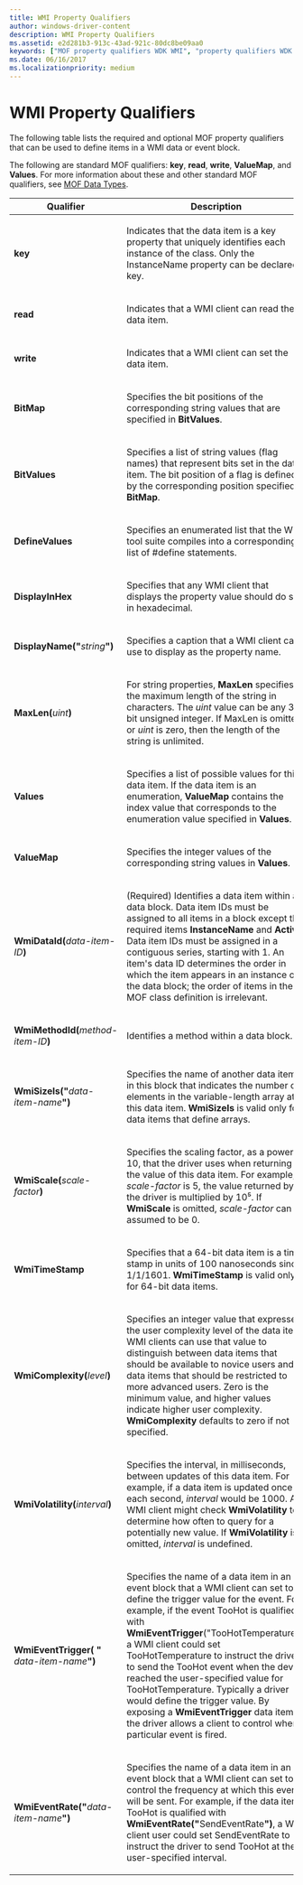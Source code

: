 ```yaml
---
title: WMI Property Qualifiers
author: windows-driver-content
description: WMI Property Qualifiers
ms.assetid: e2d281b3-913c-43ad-921c-80dc8be09aa0
keywords: ["MOF property qualifiers WDK WMI", "property qualifiers WDK WMI", "qualifiers WDK WMI", "standard MOF qualifiers WDK WMI"]
ms.date: 06/16/2017
ms.localizationpriority: medium
---
```


# WMI Property Qualifiers





The following table lists the required and optional MOF property qualifiers that can be used to define items in a WMI data or event block.

The following are standard MOF qualifiers: **key**, **read**, **write**, **ValueMap**, and **Values**. For more information about these and other standard MOF qualifiers, see [MOF Data Types](https://msdn.microsoft.com/library/aa392392).

<table>
<colgroup>
<col width="50%" />
<col width="50%" />
</colgroup>
<thead>
<tr class="header">
<th>Qualifier</th>
<th>Description</th>
</tr>
</thead>
<tbody>
<tr class="odd">
<td><p><strong>key</strong></p></td>
<td><p>Indicates that the data item is a key property that uniquely identifies each instance of the class. Only the InstanceName property can be declared a key.</p></td>
</tr>
<tr class="even">
<td><p><strong>read</strong></p></td>
<td><p>Indicates that a WMI client can read the data item.</p></td>
</tr>
<tr class="odd">
<td><p><strong>write</strong></p></td>
<td><p>Indicates that a WMI client can set the data item.</p></td>
</tr>
<tr class="even">
<td><p><strong>BitMap</strong></p></td>
<td><p>Specifies the bit positions of the corresponding string values that are specified in <strong>BitValues</strong>.</p></td>
</tr>
<tr class="odd">
<td><p><strong>BitValues</strong></p></td>
<td><p>Specifies a list of string values (flag names) that represent bits set in the data item. The bit position of a flag is defined by the corresponding position specified in <strong>BitMap</strong>.</p></td>
</tr>
<tr class="even">
<td><p><strong>DefineValues</strong></p></td>
<td><p>Specifies an enumerated list that the WMI tool suite compiles into a corresponding list of #define statements.</p></td>
</tr>
<tr class="odd">
<td><p><strong>DisplayInHex</strong></p></td>
<td><p>Specifies that any WMI client that displays the property value should do so in hexadecimal.</p></td>
</tr>
<tr class="even">
<td><p><strong>DisplayName(&quot;</strong><em>string</em><strong>&quot;)</strong></p></td>
<td><p>Specifies a caption that a WMI client can use to display as the property name.</p></td>
</tr>
<tr class="odd">
<td><p><strong>MaxLen(</strong><em>uint</em><strong>)</strong></p></td>
<td><p>For string properties, <strong>MaxLen</strong> specifies the maximum length of the string in characters. The <em>uint</em> value can be any 32-bit unsigned integer. If MaxLen is omitted, or <em>uint</em> is zero, then the length of the string is unlimited.</p></td>
</tr>
<tr class="even">
<td><p><strong>Values</strong></p></td>
<td><p>Specifies a list of possible values for this data item. If the data item is an enumeration, <strong>ValueMap</strong> contains the index value that corresponds to the enumeration value specified in <strong>Values</strong>.</p></td>
</tr>
<tr class="odd">
<td><p><strong>ValueMap</strong></p></td>
<td><p>Specifies the integer values of the corresponding string values in <strong>Values</strong>.</p></td>
</tr>
<tr class="even">
<td><p><strong>WmiDataId(</strong><em>data-item-ID</em><strong>)</strong></p></td>
<td><p>(Required) Identifies a data item within a data block. Data item IDs must be assigned to all items in a block except the required items <strong>InstanceName</strong> and <strong>Active</strong>. Data item IDs must be assigned in a contiguous series, starting with 1. An item's data ID determines the order in which the item appears in an instance of the data block; the order of items in the MOF class definition is irrelevant.</p></td>
</tr>
<tr class="odd">
<td><p><strong>WmiMethodId(</strong><em>method-item-ID</em><strong>)</strong></p></td>
<td><p>Identifies a method within a data block.</p></td>
</tr>
<tr class="even">
<td><p><strong>WmiSizeIs(&quot;</strong><em>data-item-name</em><strong>&quot;)</strong></p></td>
<td><p>Specifies the name of another data item in this block that indicates the number of elements in the variable-length array at this data item. <strong>WmiSizeIs</strong> is valid only for data items that define arrays.</p></td>
</tr>
<tr class="odd">
<td><p><strong>WmiScale(</strong><em>scale-factor</em><strong>)</strong></p></td>
<td><p>Specifies the scaling factor, as a power of 10, that the driver uses when returning the value of this data item. For example, if <em>scale-factor</em> is 5, the value returned by the driver is multiplied by 10⁵. If <strong>WmiScale</strong> is omitted, <em>scale-factor</em> can be assumed to be 0.</p></td>
</tr>
<tr class="even">
<td><p><strong>WmiTimeStamp</strong></p></td>
<td><p>Specifies that a 64-bit data item is a time stamp in units of 100 nanoseconds since 1/1/1601. <strong>WmiTimeStamp</strong> is valid only for 64-bit data items.</p></td>
</tr>
<tr class="odd">
<td><p><strong>WmiComplexity(</strong><em>level</em><strong>)</strong></p></td>
<td><p>Specifies an integer value that expresses the user complexity level of the data item. WMI clients can use that value to distinguish between data items that should be available to novice users and data items that should be restricted to more advanced users. Zero is the minimum value, and higher values indicate higher user complexity. <strong>WmiComplexity</strong> defaults to zero if not specified.</p></td>
</tr>
<tr class="even">
<td><p><strong>WmiVolatility(</strong><em>interval</em><strong>)</strong></p></td>
<td><p>Specifies the interval, in milliseconds, between updates of this data item. For example, if a data item is updated once each second, <em>interval</em> would be 1000. A WMI client might check <strong>WmiVolatility</strong> to determine how often to query for a potentially new value. If <strong>WmiVolatility</strong> is omitted, <em>interval</em> is undefined.</p></td>
</tr>
<tr class="odd">
<td><p><strong>WmiEventTrigger(</strong> <strong>&quot;</strong> <em>data-item-name</em><strong>&quot;)</strong></p></td>
<td><p>Specifies the name of a data item in an event block that a WMI client can set to define the trigger value for the event. For example, if the event TooHot is qualified with <strong>WmiEventTrigger</strong>(&quot;TooHotTemperature&quot;), a WMI client could set TooHotTemperature to instruct the driver to send the TooHot event when the device reached the user-specified value for TooHotTemperature. Typically a driver would define the trigger value. By exposing a <strong>WmiEventTrigger</strong> data item, the driver allows a client to control when a particular event is fired.</p></td>
</tr>
<tr class="even">
<td><p><strong>WmiEventRate(&quot;</strong><em>data-item-name</em><strong>&quot;)</strong></p></td>
<td><p>Specifies the name of a data item in an event block that a WMI client can set to control the frequency at which this event will be sent. For example, if the data item TooHot is qualified with <strong>WmiEventRate(&quot;</strong>SendEventRate<strong>&quot;)</strong>, a WMI client user could set SendEventRate to instruct the driver to send TooHot at the user-specified interval.</p></td>
</tr>
</tbody>
</table>

 

 

 




